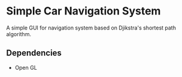 # Simple Car Navigation System
A simple GUI for navigation system based on Djikstra's shortest path algorithm.

## Dependencies
* Open GL

